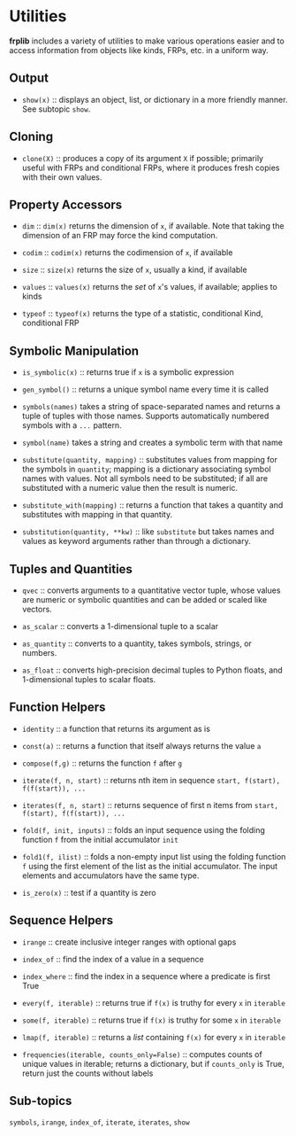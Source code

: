 # Utilities

**frplib** includes a variety of utilities to make various
operations easier and to access information from objects
like kinds, FRPs, etc. in a uniform way.

## Output

+ `show(x)` :: displays an object, list, or dictionary in a more friendly manner.
    See subtopic `show`.

## Cloning

+ `clone(X)` :: produces a copy of its argument `X` if possible; primarily useful with
    FRPs and conditional FRPs, where it produces fresh copies with their own values.

## Property Accessors

+ `dim` :: `dim(x)` returns the dimension of `x`, if available. Note that taking
      the dimension of an FRP may force the kind computation.

+ `codim` :: `codim(x)` returns the codimension of `x`, if available

+ `size` :: `size(x)` returns the size of `x`, usually a kind, if available

+ `values` :: `values(x)` returns the *set* of `x`'s values, if available; applies to kinds

+ `typeof` :: `typeof(x)` returns the type of a statistic, conditional Kind, conditional FRP


## Symbolic Manipulation

+ `is_symbolic(x)` :: returns true if `x` is a symbolic expression

+ `gen_symbol()` :: returns a unique symbol name every time it is called

+ `symbols(names)` takes a string of space-separated names and returns a tuple
      of tuples with those names. Supports automatically numbered symbols with
      a `...` pattern.

+ `symbol(name)` takes a string and creates a symbolic term with that name

+ `substitute(quantity, mapping)` :: substitutes values from mapping for the
      symbols in `quantity`; mapping is a dictionary associating symbol names with values.
      Not all symbols need to be substituted; if all are substituted with a numeric value
      then the result is numeric.

+ `substitute_with(mapping)` :: returns a function that takes a quantity and substitutes
      with mapping in that quantity.

+ `substitution(quantity, **kw)` :: like `substitute` but takes names and values as
      keyword arguments rather than through a dictionary.

## Tuples and Quantities

+ `qvec` :: converts arguments to a quantitative vector tuple, whose values are
      numeric or symbolic quantities and can be added or scaled like vectors.

+ `as_scalar` :: converts a 1-dimensional tuple to a scalar

+ `as_quantity` :: converts to a quantity, takes symbols, strings, or numbers.

+ `as_float` :: converts high-precision decimal tuples to Python floats,
      and 1-dimensional tuples to scalar floats.

## Function Helpers

+ `identity` :: a function that returns its argument as is

+ `const(a)` :: returns a function that itself always returns the value `a`

+ `compose(f,g)` :: returns the function `f` after `g`

+ `iterate(f, n, start)` :: returns nth item in sequence `start, f(start), f(f(start)), ...`

+ `iterates(f, n, start)` :: returns sequence of first n items from `start, f(start), f(f(start)), ...`

+ `fold(f, init, inputs)` :: folds an input sequence using the folding function `f` from the
                             initial accumulator `init`

+ `fold1(f, ilist)` :: folds a non-empty input list using the folding function `f` using
                       the first element of the list as the initial accumulator.
                       The input elements and accumulators have the same type.

+ `is_zero(x)` :: test if a quantity is zero

## Sequence Helpers

+ `irange` :: create inclusive integer ranges with optional gaps

+ `index_of` :: find the index of a value in a sequence

+ `index_where` :: find the index in a sequence where a predicate is first True

+ `every(f, iterable)` :: returns true if `f(x)` is truthy for every `x` in `iterable`

+ `some(f, iterable)` :: returns true if `f(x)` is truthy for some `x` in `iterable`

+ `lmap(f, iterable)` :: returns a *list* containing `f(x)` for every `x` in `iterable`

+ `frequencies(iterable, counts_only=False)` :: computes counts of
   unique values in iterable; returns a dictionary, but if
   `counts_only` is True, return just the counts without labels


## Sub-topics

`symbols`, `irange`, `index_of`, `iterate`, `iterates`, `show`
